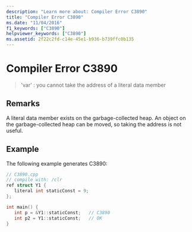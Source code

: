 ```yaml
---
description: "Learn more about: Compiler Error C3890"
title: "Compiler Error C3890"
ms.date: "11/04/2016"
f1_keywords: ["C3890"]
helpviewer_keywords: ["C3890"]
ms.assetid: 2f22c2fd-c14e-45e1-b936-b739ffc0b135
---
```

# Compiler Error C3890

> 'var' : you cannot take the address of a literal data member

## Remarks

A literal data member exists on the garbage-collected heap.  An object on the garbage-collected heap can be moved, so taking the address is not useful.

## Example

The following example generates C3890:

```cpp
// C3890.cpp
// compile with: /clr
ref struct Y1 {
   literal int staticConst = 9;
};

int main() {
   int p = &Y1::staticConst;   // C3890
   int p2 = Y1::staticConst;   // OK
}
```
